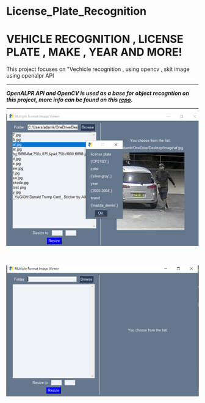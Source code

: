 # License_Plate_Recognition

# VEHICLE RECOGNITION , LICENSE PLATE , MAKE , YEAR AND MORE! 
This  project focuses on "Vechicle recognition , using opencv , skit image  using  openalpr API  

---

***OpenALPR API and OpenCV   is used as a base for object recogntion on this project, more info can be found on this [repo](https://github.com/ahmetozlu/tensorflow_object_counting_api).***

---
<p align="center">
  <img src="https://github.com/LeoBogod22/License_Plate_Recognition/blob/master/Screenshot_18.png">
</p>
<br></br>

  <img src="https://github.com/LeoBogod22/License_Plate_Recognition/blob/master/Screenshot_15.png">
